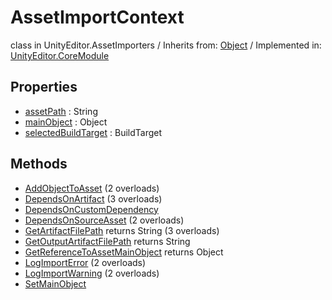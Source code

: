 # AssetImportContext
class in UnityEditor.AssetImporters
 / Inherits from: <a href="https://docs.unity3d.com/6000.1/Documentation/ScriptReference/Object.html">Object</a> / Implemented in: <a href="https://docs.unity3d.com/6000.1/Documentation/ScriptReference/UnityEditor.CoreModule.html">UnityEditor.CoreModule</a>

## Properties
- <a href="https://docs.unity3d.com/6000.1/Documentation/ScriptReference/AssetImportContext-assetPath.html">assetPath</a> : String
- <a href="https://docs.unity3d.com/6000.1/Documentation/ScriptReference/AssetImportContext-mainObject.html">mainObject</a> : Object
- <a href="https://docs.unity3d.com/6000.1/Documentation/ScriptReference/AssetImportContext-selectedBuildTarget.html">selectedBuildTarget</a> : BuildTarget

## Methods
- <a href="https://docs.unity3d.com/6000.1/Documentation/ScriptReference/AssetImportContext.AddObjectToAsset.html">AddObjectToAsset</a> (2 overloads)
- <a href="https://docs.unity3d.com/6000.1/Documentation/ScriptReference/AssetImportContext.DependsOnArtifact.html">DependsOnArtifact</a> (3 overloads)
- <a href="https://docs.unity3d.com/6000.1/Documentation/ScriptReference/AssetImportContext.DependsOnCustomDependency.html">DependsOnCustomDependency</a>
- <a href="https://docs.unity3d.com/6000.1/Documentation/ScriptReference/AssetImportContext.DependsOnSourceAsset.html">DependsOnSourceAsset</a> (2 overloads)
- <a href="https://docs.unity3d.com/6000.1/Documentation/ScriptReference/AssetImportContext.GetArtifactFilePath.html">GetArtifactFilePath</a> returns String (3 overloads)
- <a href="https://docs.unity3d.com/6000.1/Documentation/ScriptReference/AssetImportContext.GetOutputArtifactFilePath.html">GetOutputArtifactFilePath</a> returns String
- <a href="https://docs.unity3d.com/6000.1/Documentation/ScriptReference/AssetImportContext.GetReferenceToAssetMainObject.html">GetReferenceToAssetMainObject</a> returns Object
- <a href="https://docs.unity3d.com/6000.1/Documentation/ScriptReference/AssetImportContext.LogImportError.html">LogImportError</a> (2 overloads)
- <a href="https://docs.unity3d.com/6000.1/Documentation/ScriptReference/AssetImportContext.LogImportWarning.html">LogImportWarning</a> (2 overloads)
- <a href="https://docs.unity3d.com/6000.1/Documentation/ScriptReference/AssetImportContext.SetMainObject.html">SetMainObject</a>
